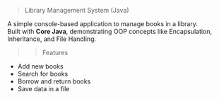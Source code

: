 > Library Management System (Java)

A simple console-based application to manage books in a library.  
Built with **Core Java**, demonstrating OOP concepts like Encapsulation, Inheritance, and File Handling.

>> Features
- Add new books
- Search for books
- Borrow and return books
- Save data in a file
